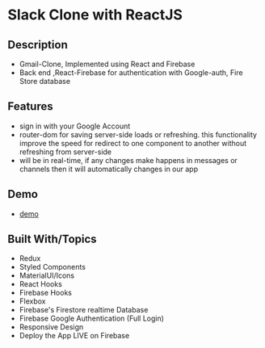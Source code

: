 # Slack Clone with ReactJS

## Description

- Gmail-Clone, Implemented using React and Firebase
- Back end ,React-Firebase for authentication with Google-auth, Fire Store database

## Features

- sign in with your Google Account
- router-dom for saving server-side loads or refreshing. this functionality improve the speed for redirect to one component to another without refreshing from server-side
- will be in real-time, if any changes make happens in messages or channels then it will automatically changes in our app

## Demo

- [demo](https://slack-clone-15b50.web.app/)

## Built With/Topics

- Redux
- Styled Components
- MaterialUI/Icons
- React Hooks
- Firebase Hooks
- Flexbox
- Firebase's Firestore realtime Database
- Firebase Google Authentication (Full Login)
- Responsive Design
- Deploy the App LIVE on Firebase
